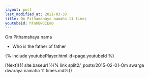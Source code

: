```yaml
---
layout: post
last_modified_at: 2021-03-30
title: Om Pithamahaya namaha 11 times
youtubeId: hTakBwJIEm0
---
```

 
 
Om Pithamahaya nama 
 
 -  Who is the father of father 
 
  
 
  
 
 
 
 
 
 


{% include youtubePlayer.html id=page.youtubeId %}
 
[Next]({{ site.baseurl }}{% link  split2/_posts/2015-02-01-Om swarga dwaraya namaha 11 times.md%})
 
